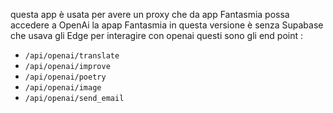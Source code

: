 questa app è usata per avere un proxy che da app Fantasmia possa accedere a OpenAi 
la apap Fantasmia in questa versione è senza Supabase che usava gli Edge per interagire con openai
questi sono gli end point :
- `/api/openai/translate`
- `/api/openai/improve`
- `/api/openai/poetry`
- `/api/openai/image`
-  `/api/openai/send_email`
